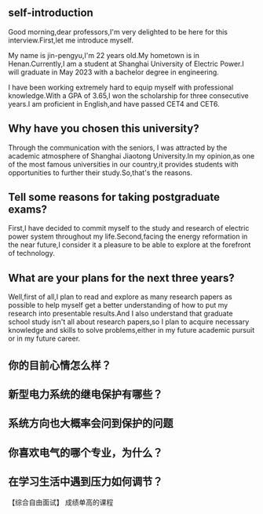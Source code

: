 ## self-introduction

Good morning,dear professors,I'm very delighted to be here for this interview.First,let me introduce myself.

My name is jin-pengyu,I'm 22 years old.My hometown is in Henan.Currently,I am a student at Shanghai University of Electric Power.I will graduate in May 2023 with a bachelor degree in engineering.

I have been working extremely hard to equip myself with professional knowledge.With a GPA of 3.65,I won the scholarship for three consecutive years.I am proficient in English,and have passed CET4 and CET6.

## Why have you chosen this university?
Through the communication with the seniors, I was attracted by the academic atmosphere of Shanghai Jiaotong University.In my opinion,as one of the most famous universities in our country,it provides students with opportunities to further their study.So,that's the reasons.

## Tell some reasons for taking postgraduate exams?
First,I have decided to commit myself to the study and research of electric power system throughout my life.Second,facing the energy reformation in the near future,I consider it a pleasure to be able to explore at the forefront of technology.

## What are your plans for the next three years?
Well,first of all,I plan to read and explore as many research papers as possible to help myself get a better understanding of how to put my research into presentable results.And I also understand that graduate school study isn't all about research papers,so I plan to acquire necessary knowledge and skills to solve problems,either in my future academic pursuit or in my future career.

## 你的目前心情怎么样？
## 新型电力系统的继电保护有哪些？
## 系统方向也大概率会问到保护的问题
## 你喜欢电气的哪个专业，为什么？
## 在学习生活中遇到压力如何调节？

【综合自由面试】
成绩单高的课程


